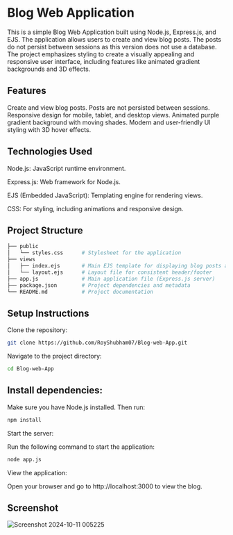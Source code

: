 # Blog Web Application
This is a simple Blog Web Application built using Node.js, Express.js, and EJS. The application allows users to create and view blog posts. The posts do not persist between sessions as this version does not use a database. The project emphasizes styling to create a visually appealing and responsive user interface, including features like animated gradient backgrounds and 3D effects.

## Features
Create and view blog posts.
Posts are not persisted between sessions.
Responsive design for mobile, tablet, and desktop views.
Animated purple gradient background with moving shades.
Modern and user-friendly UI styling with 3D hover effects.
## Technologies Used
Node.js: JavaScript runtime environment.

Express.js: Web framework for Node.js.

EJS (Embedded JavaScript): Templating engine for rendering views.

CSS: For styling, including animations and responsive design.
## Project Structure
```bash
├── public
│   └── styles.css      # Stylesheet for the application
├── views
│   ├── index.ejs       # Main EJS template for displaying blog posts and form
│   └── layout.ejs      # Layout file for consistent header/footer
├── app.js              # Main application file (Express.js server)
├── package.json        # Project dependencies and metadata
└── README.md           # Project documentation
```
## Setup Instructions
Clone the repository:

```bash
git clone https://github.com/RoyShubham07/Blog-web-App.git
```
Navigate to the project directory:

```bash
cd Blog-web-App
```
## Install dependencies:

Make sure you have Node.js installed. Then run:

```bash
npm install
```
Start the server:

Run the following command to start the application:

```bash
node app.js
```
View the application:

Open your browser and go to http://localhost:3000 to view the blog.

## Screenshot
![Screenshot 2024-10-11 005225](https://github.com/user-attachments/assets/2344117d-be9b-4137-b00c-1edb0b7afbda)
